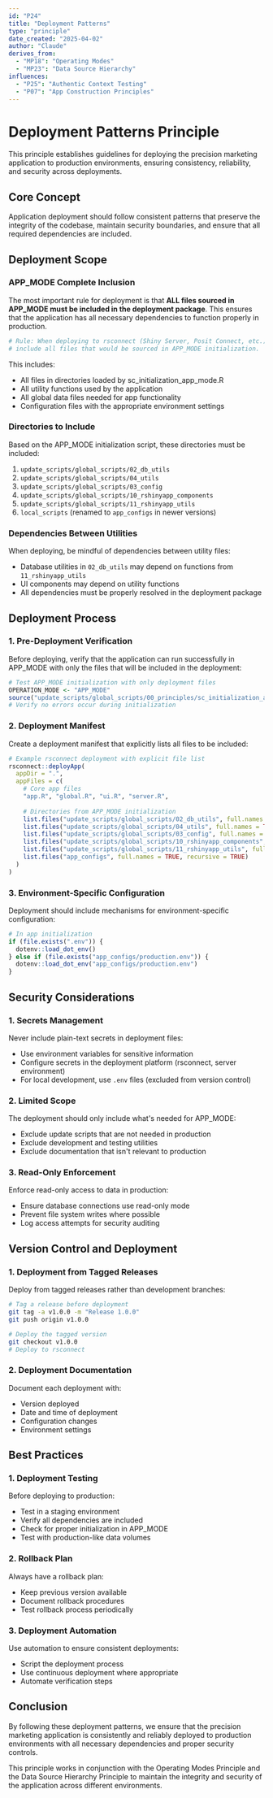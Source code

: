 ```yaml
---
id: "P24"
title: "Deployment Patterns"
type: "principle"
date_created: "2025-04-02"
author: "Claude"
derives_from:
  - "MP18": "Operating Modes"
  - "MP23": "Data Source Hierarchy"
influences:
  - "P25": "Authentic Context Testing"
  - "P07": "App Construction Principles"
---
```


# Deployment Patterns Principle

This principle establishes guidelines for deploying the precision marketing application to production environments, ensuring consistency, reliability, and security across deployments.

## Core Concept

Application deployment should follow consistent patterns that preserve the integrity of the codebase, maintain security boundaries, and ensure that all required dependencies are included.

## Deployment Scope

### APP_MODE Complete Inclusion

The most important rule for deployment is that **ALL files sourced in APP_MODE must be included in the deployment package**. This ensures that the application has all necessary dependencies to function properly in production.

```r
# Rule: When deploying to rsconnect (Shiny Server, Posit Connect, etc.),
# include all files that would be sourced in APP_MODE initialization.
```

This includes:
- All files in directories loaded by sc_initialization_app_mode.R
- All utility functions used by the application
- All global data files needed for app functionality
- Configuration files with the appropriate environment settings

### Directories to Include

Based on the APP_MODE initialization script, these directories must be included:
1. `update_scripts/global_scripts/02_db_utils`
2. `update_scripts/global_scripts/04_utils`
3. `update_scripts/global_scripts/03_config`
4. `update_scripts/global_scripts/10_rshinyapp_components`
5. `update_scripts/global_scripts/11_rshinyapp_utils`
6. `local_scripts` (renamed to `app_configs` in newer versions)

### Dependencies Between Utilities

When deploying, be mindful of dependencies between utility files:
- Database utilities in `02_db_utils` may depend on functions from `11_rshinyapp_utils`
- UI components may depend on utility functions
- All dependencies must be properly resolved in the deployment package

## Deployment Process

### 1. Pre-Deployment Verification

Before deploying, verify that the application can run successfully in APP_MODE with only the files that will be included in the deployment:

```r
# Test APP_MODE initialization with only deployment files
OPERATION_MODE <- "APP_MODE"
source("update_scripts/global_scripts/00_principles/sc_initialization_app_mode.R")
# Verify no errors occur during initialization
```

### 2. Deployment Manifest

Create a deployment manifest that explicitly lists all files to be included:

```r
# Example rsconnect deployment with explicit file list
rsconnect::deployApp(
  appDir = ".",
  appFiles = c(
    # Core app files
    "app.R", "global.R", "ui.R", "server.R",
    
    # Directories from APP_MODE initialization
    list.files("update_scripts/global_scripts/02_db_utils", full.names = TRUE, recursive = TRUE),
    list.files("update_scripts/global_scripts/04_utils", full.names = TRUE, recursive = TRUE),
    list.files("update_scripts/global_scripts/03_config", full.names = TRUE, recursive = TRUE),
    list.files("update_scripts/global_scripts/10_rshinyapp_components", full.names = TRUE, recursive = TRUE),
    list.files("update_scripts/global_scripts/11_rshinyapp_utils", full.names = TRUE, recursive = TRUE),
    list.files("app_configs", full.names = TRUE, recursive = TRUE)
  )
)
```

### 3. Environment-Specific Configuration

Deployment should include mechanisms for environment-specific configuration:

```r
# In app initialization
if (file.exists(".env")) {
  dotenv::load_dot_env()
} else if (file.exists("app_configs/production.env")) {
  dotenv::load_dot_env("app_configs/production.env")
}
```

## Security Considerations

### 1. Secrets Management

Never include plain-text secrets in deployment files:
- Use environment variables for sensitive information
- Configure secrets in the deployment platform (rsconnect, server environment)
- For local development, use `.env` files (excluded from version control)

### 2. Limited Scope

The deployment should only include what's needed for APP_MODE:
- Exclude update scripts that are not needed in production
- Exclude development and testing utilities
- Exclude documentation that isn't relevant to production

### 3. Read-Only Enforcement

Enforce read-only access to data in production:
- Ensure database connections use read-only mode
- Prevent file system writes where possible
- Log access attempts for security auditing

## Version Control and Deployment

### 1. Deployment from Tagged Releases

Deploy from tagged releases rather than development branches:

```bash
# Tag a release before deployment
git tag -a v1.0.0 -m "Release 1.0.0"
git push origin v1.0.0

# Deploy the tagged version
git checkout v1.0.0
# Deploy to rsconnect
```

### 2. Deployment Documentation

Document each deployment with:
- Version deployed
- Date and time of deployment
- Configuration changes
- Environment settings

## Best Practices

### 1. Deployment Testing

Before deploying to production:
- Test in a staging environment
- Verify all dependencies are included
- Check for proper initialization in APP_MODE
- Test with production-like data volumes

### 2. Rollback Plan

Always have a rollback plan:
- Keep previous version available
- Document rollback procedures
- Test rollback process periodically

### 3. Deployment Automation

Use automation to ensure consistent deployments:
- Script the deployment process
- Use continuous deployment where appropriate
- Automate verification steps

## Conclusion

By following these deployment patterns, we ensure that the precision marketing application is consistently and reliably deployed to production environments with all necessary dependencies and proper security controls.

This principle works in conjunction with the Operating Modes Principle and the Data Source Hierarchy Principle to maintain the integrity and security of the application across different environments.